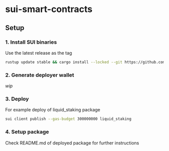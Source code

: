 # sui-smart-contracts

## Setup
### 1. Install SUI binaries 
Use the latest release as the tag
```bash
rustup update stable && cargo install --locked --git https://github.com/MystenLabs/sui.git --tag mainnet-v1.8.2 sui
```
### 2. Generate deployer wallet
*wip*
### 3. Deploy 
For example deploy of liquid_staking package
```bash
sui client publish --gas-budget 300000000 liquid_staking
```
### 4. Setup package
Check README.md of deployed package for further instructions
